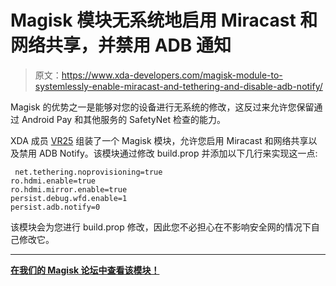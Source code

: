 # Magisk 模块无系统地启用 Miracast 和网络共享，并禁用 ADB 通知

> 原文：<https://www.xda-developers.com/magisk-module-to-systemlessly-enable-miracast-and-tethering-and-disable-adb-notify/>

Magisk 的优势之一是能够对您的设备进行无系统的修改，这反过来允许您保留通过 Android Pay 和其他服务的 SafetyNet 检查的能力。

XDA 成员 [VR25](https://forum.xda-developers.com/member.php?u=5228676) 组装了一个 Magisk 模块，允许您启用 Miracast 和网络共享以及禁用 ADB Notify。该模块通过修改 build.prop 并添加以下几行来实现这一点:

```
 net.tethering.noprovisioning=true
ro.hdmi.enable=true 
ro.hdmi.mirror.enable=true 
persist.debug.wfd.enable=1 
persist.adb.notify=0 
```

该模块会为您进行 build.prop 修改，因此您不必担心在不影响安全网的情况下自己修改它。

* * *

[**在我们的 Magisk 论坛中查看该模块！**](https://forum.xda-developers.com/apps/magisk/module-miracast-tethering-enabler-adb-t3611335)